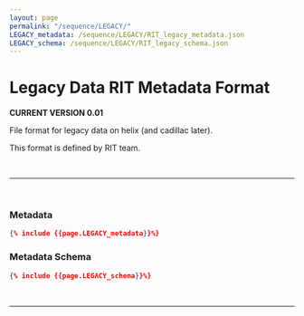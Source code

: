 ```yaml
---
layout: page
permalink: "/sequence/LEGACY/"
LEGACY_metadata: /sequence/LEGACY/RIT_legacy_metadata.json
LEGACY_schema: /sequence/LEGACY/RIT_legacy_schema.json
---
```


# Legacy Data RIT Metadata Format
**CURRENT VERSION 0.01**

File format for legacy data on helix (and cadillac later).

This format is defined by RIT team.

<br/>

---

<br/>

### Metadata

```json
{% include {{page.LEGACY_metadata}}%}
```

### Metadata Schema

```json
{% include {{page.LEGACY_schema}}%}
```

<br/>

---

<br/>
